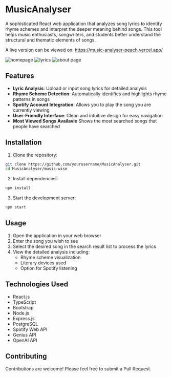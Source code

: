 # MusicAnalyser

A sophisticated React web application that analyzes song lyrics to identify rhyme schemes and interpret the deeper meaning behind songs. This tool helps music enthusiasts, songwriters, and students better understand the structural and thematic elements of songs.

A live version can be viewed on: https://music-analyser-peach.vercel.app/

![homepage](https://github.com/user-attachments/assets/303a97b9-e70d-412d-9c76-e8dce76143f7)
![lyrics](https://github.com/user-attachments/assets/63443e94-7bb8-44d1-8419-b6960dc58660)
![about page](https://github.com/user-attachments/assets/4961d601-209a-4be5-a59c-55c2bc60a4f4)


## Features

- **Lyric Analysis**: Upload or input song lyrics for detailed analysis
- **Rhyme Scheme Detection**: Automatically identifies and highlights rhyme patterns in songs
- **Spotify Account Integration**: Allows you to play the song you are currently viewing
- **User-Friendly Interface**: Clean and intuitive design for easy navigation
- **Most Viewed Songs Availavle** Shows the most searched songs that people have searched

## Installation

1. Clone the repository:
```bash
git clone https://github.com/yourusername/MusicAnalyser.git
cd MusicAnalyser/music-wise
```

2. Install dependencies:
```bash
npm install
```

3. Start the development server:
```bash
npm start
```

## Usage

1. Open the application in your web browser
2. Enter the song you wish to see
3. Select the desired song in the search result list to process the lyrics
4. View the detailed analysis including:
   - Rhyme scheme visualization
   - Literary devices used
   - Option for Spotify listening

## Technologies Used

- React.js
- TypeScript
- Bootstrap
- Node.js
- Express.js
- PostgreSQL
- Spotify Web API
- Genius API
- OpenAI API

## Contributing

Contributions are welcome! Please feel free to submit a Pull Request.
